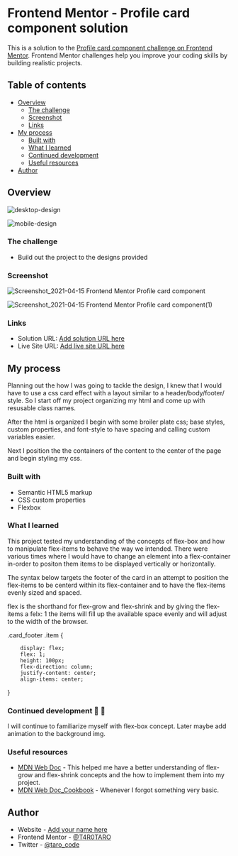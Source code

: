 # Frontend Mentor - Profile card component solution

This is a solution to the [Profile card component challenge on Frontend Mentor](https://www.frontendmentor.io/challenges/profile-card-component-cfArpWshJ). Frontend Mentor challenges help you improve your coding skills by building realistic projects. 

## Table of contents

- [Overview](#overview)
  - [The challenge](#the-challenge)
  - [Screenshot](#screenshot)
  - [Links](#links)
- [My process](#my-process)
  - [Built with](#built-with)
  - [What I learned](#what-i-learned)
  - [Continued development](#continued-development)
  - [Useful resources](#useful-resources)
- [Author](#author)

## Overview

![desktop-design](https://user-images.githubusercontent.com/76195521/114955796-50f89380-9e12-11eb-8720-cfcbde3d68fb.jpg)

![mobile-design](https://user-images.githubusercontent.com/76195521/114955870-75ed0680-9e12-11eb-90d2-9dfea5871425.jpg)


### The challenge

- Build out the project to the designs provided

### Screenshot

![Screenshot_2021-04-15 Frontend Mentor Profile card component](https://user-images.githubusercontent.com/76195521/114956239-4ee30480-9e13-11eb-9be4-a1514315cea5.png)

![Screenshot_2021-04-15 Frontend Mentor Profile card component(1)](https://user-images.githubusercontent.com/76195521/114956261-5bfff380-9e13-11eb-97f4-785bbb0a3882.png)

### Links

- Solution URL: [Add solution URL here](https://your-solution-url.com)
- Live Site URL: [Add live site URL here](https://your-live-site-url.com)

## My process

Planning out the how I was going to tackle the design, I knew that I would have to use a css card effect with a layout similar to a header/body/footer/ style. So I start off my project organizing my html and come up with resusable class names. 

After the html is organized I begin with some broiler plate css; base styles, custom properties, and font-style to have spacing and calling custom variables easier.

Next I position the the containers of the content to the center of the page and begin styling my css.

### Built with

- Semantic HTML5 markup
- CSS custom properties
- Flexbox

### What I learned

This project tested my understanding of the concepts of flex-box and how to manipulate flex-items to behave the way we intended. 
There were various times where I would have to change an element into a flex-container in-order to positon them items to be displayed vertically or horizontally.

The syntax below targets the footer of the card in an attempt to position the flex-items to be centerd within its flex-container and to have the flex-items evenly sized and spaced. 

flex is the shorthand for flex-grow and flex-shrink and by giving the flex-items a felx: 1 the items will fill up the available space evenly and will adjust to the width of the browser. 

.card_footer .item {
``` 
    display: flex;
    flex: 1;
    height: 100px;
    flex-direction: column;
    justify-content: center;
    align-items: center;

```
}


### Continued development 💪 🍡

I will continue to familiarize myself with flex-box concept. Later maybe add animation to the background img.

### Useful resources

- [MDN Web Doc](https://developer.mozilla.org/en-US/docs/Web/CSS/flex-grow) - This helped me have a better understanding of flex-grow and flex-shrink concepts and the how to implement them into my project.
- [MDN Web Doc_Cookbook](https://developer.mozilla.org/en-US/docs/Web/CSS/Layout_cookbook/Center_an_element) - Whenever I forgot something very basic.


## Author

- Website - [Add your name here](https://www.your-site.com)
- Frontend Mentor - [@T4R0TARO](https://www.frontendmentor.io/profile/T4R0TARO)
- Twitter - [@taro_code](https://www.twitter.com/taro_code)




